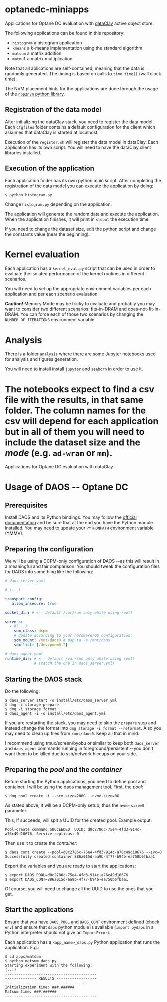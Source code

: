 # optanedc-miniapps
Applications for Optane DC evaluation with [dataClay](https://dataclay.bsc.es/) active object store.

The following applications can be found in this repository:

 - `histogram` a histogram application
 - `kmeans` a _k_-means implementation using the standard algorithm
 - `matsum` a matrix addition
 - `matmul` a matrix multiplication

Note that all aplications are self-contained, meaning that the data is randomly
generated. The timing is based on calls to `time.time()` (wall clock time).

The NVM placement hints for the applications are done through the usage of the
[`npp2nvm` python library](https://github.com/bsc-dom/npp2nvm/).

## Registration of the data model

After initializing the dataClay stack, you need to register the data model. Each
`cfgfiles` folder contains a default configuration for the client which assumes
that dataClay is started at localhost.

Execution of the `register.sh` will register the data model in dataClay. Each application
has its own script. You will need to have the dataClay client libraries installed.

## Execution of the application

Each application folder has its own python main script. After completing the registration
of the data model you can execute the application by doing:

    $ python histogram.py

Change `histogram.py` depending on the application.

The application will generate the random data and execute the application. When the application
finishes, it will print in `stdout` the execution time.

If you need to change the dataset size, edit the python script and change the constants value (near
the beginning).

# Kernel evaluation

Each application has a `kernel_eval.py` script that can be used in order to evaluate the isolated performance of the kernel routines in different scenarios.

You will need to set up the appropriate environment variables per each application and per each scenario evaluation.

**Caution!** Memory Mode may be tricky to evaluate and probably you may want to consider two different scenarios: fits-in-DRAM and does-not-fit-in-DRAM. You can force each of those two scenarios by changing the `NUMBER_OF_ITERATIONS` environment variable.

# Analysis

There is a folder `analysis` where there are some Jupyter notebooks used for analysis and
figures generation.

You will need to install install `jupyter` and `seaborn` in order to use it.

The notebooks expect to find a csv file with the results, in that same folder. The column names 
for the csv will depend for each application but in all of them you will need to include the 
dataset size and the _mode_ (e.g. `ad-wram` or `mm`).
=======
Applications for Optane DC evaluation with dataClay

# Usage of DAOS -- Optane DC

## Prerequisites

Install DAOS and its Python bindings. You may follow the 
[official documentation](https://daos-stack.github.io/admin/installation/)
and be sure that at the end you have the Python module installed. You may need
to update your `PYTHONPATH` environment variable (YMMV).

## Preparing the configuration

We will be using a DCPM-only configuration of DAOS --as this will
result in a meaningful and fair comparison. You should tweak the
configuration files for DAOS into something like the following:

```yaml
# daos_server.yaml

# (...)

transport_config:
   allow_insecure: true

socket_dir: # <-- default /var/run only while using root!

servers:
  - #(...)
    scm_class: dcpm
    # Update according to your hardware/OS configuration:
    scm_mount: /mnt/daos0 # map to -s /mnt/daos
    scm_list: [/dev/pmem0.2]
```

```yaml
# daos_agent.yaml
runtime_dir: # <-- default /var/run only while using root!
             # (match the one in daos_server.yml)
```

## Starting the DAOS stack

Do the following:

```
$ daos_server start -o install/etc/daos_server.yml
$ dmg -i storage prepare
$ dmg -i storage format
$ daos_agent -i -o install/etc/daos_agent.yml
```

If you are restarting the stack, you may need to skip the `prepare` step and instead change the format into `dmg storage -i format --reformat`. Also you may need to clean up files from `/mnt/daos0`. Keep all that in mind. 

I recommend using tmux/screen/byobu or similar to keep both `daos_server` and `daos_agent` commands running in foreground/persistent --you don't want them to be killed due to ssh/network hiccups on your side.

## Preparing the _pool_ and the _container_

Before starting the Python applications, you need to define pool and container. I will be using the daos management tool. First, the _pool_:

```
$ dmg pool create -i --scm-size=200G --nvme-size=0G
```

As stated above, it will be a DCPM-only setup, thus the `nvme-size=0` parameter.

This, if succeeds, will spit a UUID for the created pool. Example output:

```
Pool-create command SUCCEEDED: UUID: d8c2786c-75e4-4fd3-914c-a76c49d10676, Service replicas: 0
```

Then use it to create the _container_:

```
$ daos cont create --pool=d8c2786c-75e4-4fd3-914c-a76c49d10676 --svc=0
Successfully created container 886a015d-aa9b-4f77-b94b-ea750b6fbaa1
```

Export the variables and you are ready to start the applications:

```
$ export DAOS_POOL=d8c2786c-75e4-4fd3-914c-a76c49d10676
$ export DAOS_CONT=886a015d-aa9b-4f77-b94b-ea750b6fbaa1
```

Of course, you will need to change all the UUID to use the ones that you get.

## Start the applications

Ensure that you have `DAOS_POOL` and `DAOS_CONT` environment defined (check `env`) and ensure that `daos` python module is available (`import pydaos` in a Python interpreter should not give an `ImportError`).

Each application has a `<app_name>_daos.py` Python application that runs the application. E.g.:

```
$ cd apps/matsum
$ python matsum_daos.py
Starting experiment with the following:
(...)
-----------------------------------------
-------------- RESULTS ------------------
-----------------------------------------
Initialization time: ###.######
Matsum time: ###.######
-----------------------------------------
```

